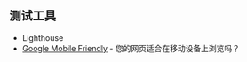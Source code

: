 ## 测试工具

- Lighthouse
- [Google Mobile Friendly](https://search.google.com/test/mobile-friendly) - 您的网页适合在移动设备上浏览吗？
